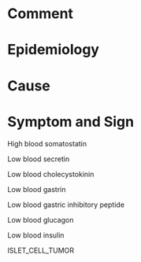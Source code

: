 # Comment

# Epidemiology

# Cause

# Symptom and Sign

High blood somatostatin

Low blood secretin

Low blood cholecystokinin

Low blood gastrin

Low blood gastric inhibitory peptide

Low blood glucagon

Low blood insulin

ISLET_CELL_TUMOR

